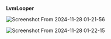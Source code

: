   **LvmLooper**
  
![Screenshot From 2024-11-28 01-21-56](https://github.com/user-attachments/assets/b4f9d675-70c2-423f-9c59-0fd9712702c5)

![Screenshot From 2024-11-28 01-22-15](https://github.com/user-attachments/assets/6594e499-a5b7-49ee-b34c-c519c42a291d)
